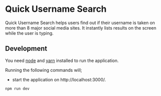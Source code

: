 # Quick Username Search

Quick Username Search helps users find out if their username is taken on more than 8 major social media sites. It instantly lists results on the screen while the user is typing.

## Development

You need [node](nodejs.org) and [yarn](https://yarnpkg.com/) installed to run the application.

Running the following commands will;

- start the application on http://localhost:3000/.

```shell
npm run dev
```
